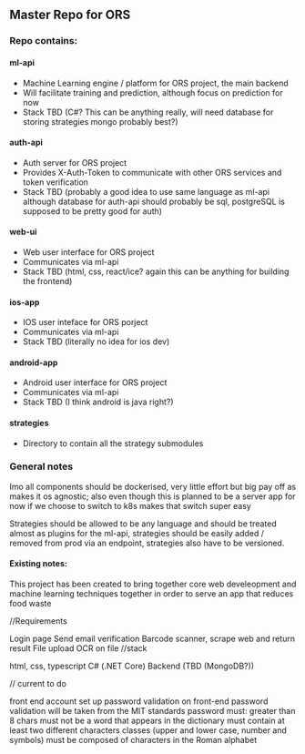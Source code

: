 ## Master Repo for ORS

### Repo contains:

#### ml-api
- Machine Learning engine / platform for ORS project, the main backend
- Will facilitate training and prediction, although focus on prediction for now
- Stack TBD (C#? This can be anything really, will need database for storing strategies mongo probably best?)

#### auth-api
- Auth server for ORS project
- Provides X-Auth-Token to communicate with other ORS services and token verification
- Stack TBD (probably a good idea to use same language as ml-api although database for auth-api should probably be sql, postgreSQL is supposed to be pretty good for auth)

#### web-ui
- Web user interface for ORS project
- Communicates via ml-api
- Stack TBD (html, css, react/ice? again this can be anything for building the frontend)

#### ios-app
- IOS user inteface for ORS porject
- Communicates via ml-api
- Stack TBD (literally no idea for ios dev)

#### android-app
- Android user interface for ORS project
- Communicates via ml-api
- Stack TBD (I think android is java right?)

#### strategies
- Directory to contain all the strategy submodules


### General notes

Imo all components should be dockerised, very little effort but big pay off as makes it os agnostic; also even though this is planned to be a server app for now if we choose to switch to k8s makes that switch super easy

Strategies should be allowed to be any  language and should be treated almost as plugins for the ml-api, strategies should be easily added / removed from prod via an endpoint, strategies also have to be versioned.



#### Existing notes:

This project has been created to bring together core web develeopment and machine learning techniques together in order to serve an app that reduces food waste

//Requirements

Login page
Send email verification
Barcode scanner, scrape web and return result
File upload
OCR on file
//stack

html, css, typescript C# (.NET Core) Backend (TBD (MongoDB?))

// current to do

front end account set up password validation on front-end password validation will be taken from the MIT standards password must: greater than 8 chars must not be a word that appears in the dictionary must contain at least two different characters classes (upper and lower case, number and symbols) must be composed of characters in the Roman alphabet